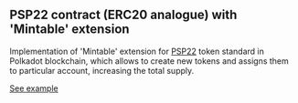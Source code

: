 ## PSP22 contract (ERC20 analogue) with 'Mintable' extension

Implementation of 'Mintable' extension for [PSP22](https://github.com/w3f/PSPs/blob/master/PSPs/psp-22.md) token standard in Polkadot blockchain, which allows to create new tokens and assigns them to particular account, increasing the total supply.

[See example](https://727-Ventures.github.io/openbrush-contracts/smart-contracts/psp22/extensions/mintable)
